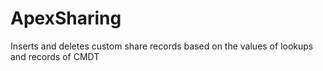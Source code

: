 # ApexSharing
Inserts and deletes custom share records based on the values of lookups and records of CMDT
